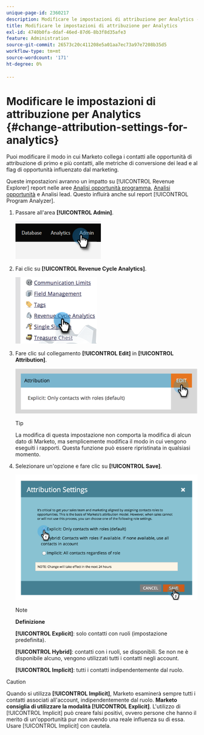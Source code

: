 ```yaml
---
unique-page-id: 2360217
description: Modificare le impostazioni di attribuzione per Analytics - Documentazione di Marketo - Documentazione del prodotto
title: Modificare le impostazioni di attribuzione per Analytics
exl-id: 4740b0fa-ddaf-46ed-87d6-8b3f8d35afe3
feature: Administration
source-git-commit: 26573c20c411208e5a01aa7ec73a97e7208b35d5
workflow-type: tm+mt
source-wordcount: '171'
ht-degree: 0%

---
```


# Modificare le impostazioni di attribuzione per Analytics {#change-attribution-settings-for-analytics}

Puoi modificare il modo in cui Marketo collega i contatti alle opportunità di attribuzione di primo e più contatti, alle metriche di conversione dei lead e al flag di opportunità influenzato dal marketing.

Queste impostazioni avranno un impatto su [!UICONTROL Revenue Explorer] report nelle aree [Analisi opportunità programma](/help/marketo/product-docs/reporting/revenue-cycle-analytics/program-analytics/understanding-the-program-opportunity-analysis-area.md), [Analisi opportunità](/help/marketo/product-docs/reporting/revenue-cycle-analytics/revenue-explorer/understanding-opportunity-analysis-in-revenue-explorer.md) e Analisi lead. Questo influirà anche sul report [!UICONTROL Program Analyzer].

1. Passare all&#39;area **[!UICONTROL Admin]**.

   ![](assets/change-attribution-settings-for-analytics-1.png)

1. Fai clic su **[!UICONTROL Revenue Cycle Analytics]**.

   ![](assets/change-attribution-settings-for-analytics-2.png)

1. Fare clic sul collegamento **[!UICONTROL Edit]** in **[!UICONTROL Attribution]**.

   ![](assets/change-attribution-settings-for-analytics-3.png)

   >[!TIP]
   >
   >La modifica di questa impostazione non comporta la modifica di alcun dato di Marketo, ma semplicemente modifica il modo in cui vengono eseguiti i rapporti. Questa funzione può essere ripristinata in qualsiasi momento.

1. Selezionare un&#39;opzione e fare clic su **[!UICONTROL Save]**.

   ![](assets/change-attribution-settings-for-analytics-4.png)

   >[!NOTE]
   >
   >**Definizione**
   >
   >**[!UICONTROL Explicit]**: solo contatti con ruoli (impostazione predefinita).
   >
   >**[!UICONTROL Hybrid]**: contatti con i ruoli, se disponibili. Se non ne è disponibile alcuno, vengono utilizzati tutti i contatti negli account.
   >
   >**[!UICONTROL Implicit]**: tutti i contatti indipendentemente dal ruolo.

>[!CAUTION]
>
>Quando si utilizza **[!UICONTROL Implicit]**, Marketo esaminerà sempre tutti i contatti associati all&#39;account, indipendentemente dal ruolo. **Marketo consiglia di utilizzare la modalità [!UICONTROL Explicit]**. L&#39;utilizzo di [!UICONTROL Implicit] può creare falsi positivi, ovvero persone che hanno il merito di un&#39;opportunità pur non avendo una reale influenza su di essa. Usare [!UICONTROL Implicit] con cautela.
